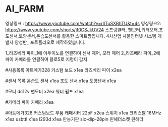 # AI_FARM
영상링크 : https://www.youtube.com/watch?v=rlITuSXBhTU&t=4s
영상링크2: https://www.youtube.com/shorts/jf0CSJkUV24
스프링쿨러, 팬모터,워터모터,조도센서,토양센서,온습도센서를 활용한 스마트팜입니다. 4차산업 사물인터넷 시스템 개발자 양성반_ 포트폴리오로 제작하였습니다. 

1_라즈베리 파이_1에 아두이노를 연결하여  센서 제어, 모터 제어
2_라즈베라 파이_2에 파이 카메라를 연결하여 욜로5로 지렁이 감지

#사용목록
아트메가328 커스텀 보드 x1ea
라즈베리 파이 x2ea

#센서 목록 
온습도 센서 x1ea 
조도 센서 x1ea 
토양센서 x1ea 

#모터
dc12v 팬모터 x2ea
워터 펌프 x1ea

#카메라
파이 카메라 x1ea

#아트메가328 커스텀보드 부품
캐패시터 22pF x2ea
스위치 x1ea
크리스탈 16MHz x1ez
usbttl x1ea
l293d x1ea
만능기판
sic-dip-28pin
핀헤더소켓
핀헤더


